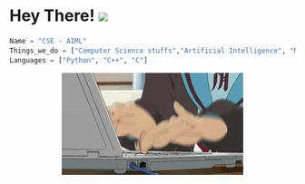 # Hey There! <img src="https://raw.githubusercontent.com/MartinHeinz/MartinHeinz/master/wave.gif" width="30px">

```python
Name = "CSE - AIML"
Things_we_do = ["Computer Science stuffs","Artificial Intelligence", "Machine Learning"]
Languages = ["Python", "C++", "C"]
```

<div align=center>

![coding speed x 1000](wot.gif)
</div>
